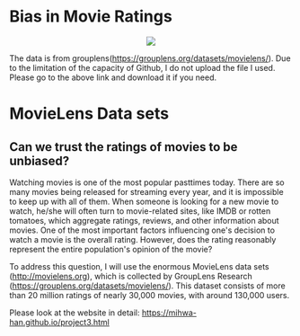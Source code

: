 # Bias in Movie Ratings

<p align="center">

  <img src="./img/movie_intro.jpg" >

</p>

The data is from grouplens(https://grouplens.org/datasets/movielens/). Due to the limitation of the capacity of Github, I do not upload the file I used. Please go to the above link and download it if you need. 


# MovieLens Data sets

## Can we trust the ratings of movies to be unbiased?

Watching movies is one of the most popular pasttimes today. There are so many movies being released for streaming every year, and it is impossible to keep up with all of them. When someone is looking for a new movie to watch, he/she will often turn to movie-related sites, like IMDB or rotten tomatoes, which aggregate ratings, reviews, and other information about movies. One of the most important factors influencing one's decision to watch a movie is the overall rating. However, does the rating reasonably represent the entire population's opinion of the movie? 

To address this question, I will use the enormous MovieLens data sets (http://movielens.org), which is collected by GroupLens Research (https://grouplens.org/datasets/movielens/). This dataset consists of more than 20 million ratings of nearly 30,000 movies, with around 130,000 users.

Please look at the website in detail: https://mihwa-han.github.io/project3.html

